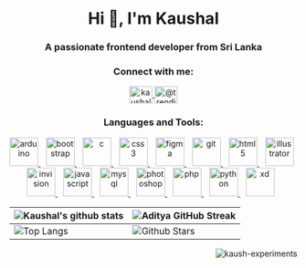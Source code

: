 <!--
**Kaush-experiments/Kaush-experiments** is a ✨ _special_ ✨ repository because its `README.md` (this file) appears on your GitHub profile.

Here are some ideas to get you started:

- 🔭 I’m currently working on ...
- 🌱 I’m currently learning ...
- 👯 I’m looking to collaborate on ...
- 🤔 I’m looking for help with ...
- 💬 Ask me about ...
- 📫 How to reach me: ...
- 😄 Pronouns: ...
- ⚡ Fun fact: ...
-->
<h1 align="center">Hi 👋, I'm Kaushal</h1>
<h3 align="center">A passionate frontend developer from Sri Lanka</h3>

<h3 align="center">Connect with me:</h3>
<p align="center">
    <a href="https://linkedin.com/in/kaushal-premarathne-773397321" target="_blank" rel="noreferrer">
        <img align="center" src="https://raw.githubusercontent.com/rahuldkjain/github-profile-readme-generator/master/src/images/icons/Social/linked-in-alt.svg" alt="kaushal-premarathne-773397321" height="30" width="40" />
    </a>
    <a href="https://www.youtube.com/@trendings.23" target="_blank" rel="noreferrer">
        <img align="center" src="https://raw.githubusercontent.com/rahuldkjain/github-profile-readme-generator/master/src/images/icons/Social/youtube.svg" alt="@trendings.23" height="30" width="40" />
    </a>
</p>

<h3 align="center">Languages and Tools:</h3>
<p align="center">
    <a href="https://www.arduino.cc/" target="_blank" rel="noreferrer" style="margin-right: 10px;">
        <img src="https://github.com/user-attachments/assets/c8f4b808-78c2-4e28-9451-e48984b1089f" alt="arduino" width="50" height="50" />
    </a>
    <a href="https://getbootstrap.com" target="_blank" rel="noreferrer" style="margin-right: 10px;">
        <img src="https://github.com/user-attachments/assets/91cf4092-5ee5-4e56-997f-7cbcb0856c20" alt="bootstrap" width="50" height="50" />
    </a>
    <a href="https://www.cprogramming.com/" target="_blank" rel="noreferrer" style="margin-right: 10px;">
        <img src="https://github.com/user-attachments/assets/b699de75-4dc6-42b1-8f5d-0104e2cb57c3" alt="c" width="50" height="50" />
    </a>
    <a href="https://www.w3schools.com/css/" target="_blank" rel="noreferrer" style="margin-right: 10px;">
        <img src="https://github.com/user-attachments/assets/374dd6e0-0ae0-46a2-a081-9dc7b9500126" alt="css3" width="50" height="50" />
    </a>
    <a href="https://www.figma.com/" target="_blank" rel="noreferrer" style="margin-right: 10px;">
        <img src="https://github.com/user-attachments/assets/6e76d44e-c62b-467e-8600-2b5f330ab973" alt="figma" width="50" height="50" />
    </a>
    <a href="https://git-scm.com/" target="_blank" rel="noreferrer" style="margin-right: 10px;">
        <img src="https://github.com/user-attachments/assets/bc080d10-d86c-48a5-ab8d-18a0384ad8cd" alt="git" width="50" height="50" />
    </a>
    <a href="https://www.w3.org/html/" target="_blank" rel="noreferrer" style="margin-right: 10px;">
        <img src="https://github.com/user-attachments/assets/ceba2344-840c-482e-a674-027f6db0af50" alt="html5" width="50" height="50" />
    </a>
    <a href="https://www.adobe.com/in/products/illustrator.html" target="_blank" rel="noreferrer" style="margin-right: 10px;">
        <img src="https://github.com/user-attachments/assets/8974377f-4316-445f-ac32-d30be38d56d3" alt="illustrator" width="50" height="50" />
    </a>
    <a href="https://www.invisionapp.com/" target="_blank" rel="noreferrer" style="margin-right: 10px;">
        <img src="https://github.com/user-attachments/assets/3b94455f-04d8-48fd-84a9-9ee2a43ffa5c" alt="invision" width="50" height="50" />
    </a>
    <a href="https://developer.mozilla.org/en-US/docs/Web/JavaScript" target="_blank" rel="noreferrer" style="margin-right: 10px;">
        <img src="https://github.com/user-attachments/assets/8a10855b-c6b2-46a4-9390-b0d353ce3845" alt="javascript" width="50" height="50" />
    </a>
    <a href="https://www.mysql.com/" target="_blank" rel="noreferrer" style="margin-right: 10px;">
        <img src="https://github.com/user-attachments/assets/f6d6c026-4252-4c96-90d2-1845534b3019" alt="mysql" width="50" height="50" />
    </a>
    <a href="https://www.photoshop.com/en" target="_blank" rel="noreferrer" style="margin-right: 10px;">
        <img src="https://github.com/user-attachments/assets/42404400-8b85-41f4-99bb-637232b37a06" alt="photoshop" width="50" height="50" />
    </a>
    <a href="https://www.php.net" target="_blank" rel="noreferrer" style="margin-right: 10px;">
        <img src="https://github.com/user-attachments/assets/270922cc-8087-4fc3-a0c0-923cedf60ec5" alt="php" width="50" height="50" />
    </a>
    <a href="https://www.python.org" target="_blank" rel="noreferrer" style="margin-right: 10px;">
        <img src="https://github.com/user-attachments/assets/ef8bd9d7-f523-4d16-9719-c48c55d95592" alt="python" width="50" height="50" />
    </a>
    <a href="https://www.adobe.com/products/xd.html" target="_blank" rel="noreferrer" style="margin-right: 10px;">
        <img src="https://github.com/user-attachments/assets/a12352cc-fc8c-4efb-aa47-f380127f9779" alt="xd" width="50" height="50" />
    </a>
</p>

| ![Kaushal's github stats](https://github-readme-stats.vercel.app/api?username=Kaush-experiments&show_icons=true&theme=tokyonight) | ![Aditya GitHub Streak](https://github-readme-streak-stats.herokuapp.com/?user=Kaush-experiments&theme=tokyonight) |
| --- | --- |
| ![Top Langs](https://github-readme-stats.vercel.app/api/top-langs/?username=Kaush-experiments&theme=tokyonight) | ![Github Stars](https://github-readme-stats.vercel.app/api?username=Kaush-experiments&show_icons=true&locale=en&count_private=true&hide_rank=true&custom_title=My%20GitHub%20Stats&disable_animations=true&theme=tokyonight) |

<p align="right"> <img src="https://komarev.com/ghpvc/?username=kaush-experiments&label=Profile%20views&color=0e75b6&style=flat" alt="kaush-experiments" /> </p>

